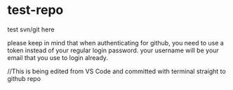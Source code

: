 # test-repo
test svn/git here

please keep in mind that when authenticating for github, you need to use a token instead of your regular login password. 
your username will be your email that you use to login already. 

//This is being edited from VS Code and committed with terminal straight to github repo
